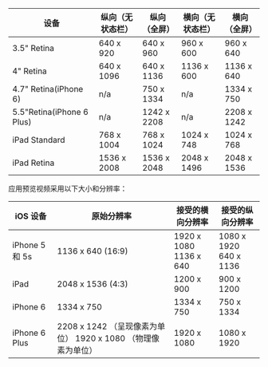 |设备|纵向（无状态栏）|纵向（全屏）|横向（无状态栏）|横向（全屏）|
|---|---|---|---|---|
|3.5" Retina|640 x 920|640 x 960|960 x 600|960 x 640|
|4" Retina|640 x 1096|640 x 1136|1136 x 600|1136 x 640|
|4.7" Retina(iPhone 6)|n/a|750 x 1334|n/a|1334 x 750|
|5.5"Retina(iPhone 6 Plus)|n/a|1242 x 2208|n/a|2208 x 1242|
|iPad Standard|768 x 1004|768 x 1024|1024 x 748|1024 x 768|
|iPad Retina|1536 x 2008|1536 x 2048|2048 x 1496|2048 x 1536|

应用预览视频采用以下大小和分辨率：

|iOS 设备|原始分辨率|接受的横向分辨率|接受的纵向分辨率|
|---|---|---|---|
|iPhone 5 和 5s|1136 x 640 (16:9)|1920 x 1080<br />1136 x 640|1080 x 1920<br />640 x 1136|
|iPad|2048 x 1536 (4:3)|1200 x 900|900 x 1200|
|iPhone 6|1334 x 750|1334 x 750|750 x 1334|
|iPhone 6 Plus|2208 x 1242 （呈现像素为单位） 1920 x 1080 （物理像素为单位）|1920 x 1080|1080 x 1920|

